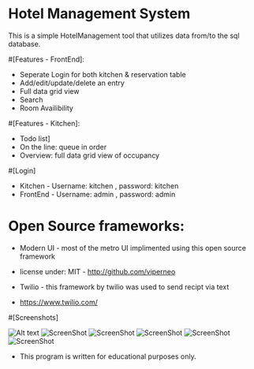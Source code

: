 Hotel Management System
===================

This is a simple HotelManagement tool that utilizes data from/to the sql database.

#[Features - FrontEnd]: 
* Seperate Login for both kitchen & reservation table
* Add/edit/update/delete an entry
* Full data grid view
* Search
* Room Availibility

#[Features - Kitchen]:
* Todo list]
* On the line: queue in order
* Overview: full data grid view of occupancy

 

#[Login]
* Kitchen - Username: kitchen , password: kitchen
* FrontEnd - Username: admin , password: admin
 
# Open Source frameworks:
* Modern UI - most of the metro UI implimented using this open source framework
* license under: MIT - http://github.com/viperneo

* Twilio - this framework by twilio was used to send recipt via text 
* https://www.twilio.com/
 

#[Screenshots]

![Alt text](https://raw.githubusercontent.com/nazimamin/HotelManagement/master/HotelManagement/assets/login.PNG "Login window")
![ScreenShot](https://raw.githubusercontent.com/nazimamin/HotelManagement/master/HotelManagement/assets/payment.PNG "Payment window")
![ScreenShot](https://raw.githubusercontent.com/nazimamin/HotelManagement/master/HotelManagement/assets/food.PNG "Food selection window")
![ScreenShot](https://raw.githubusercontent.com/nazimamin/HotelManagement/master/HotelManagement/assets/front.PNG "Front reservation window")
![ScreenShot](https://raw.githubusercontent.com/nazimamin/HotelManagement/master/HotelManagement/assets/roomservice.PNG "Room service window")
![ScreenShot](https://raw.githubusercontent.com/nazimamin/HotelManagement/master/HotelManagement/assets/toast.PNG "Toast confirmation")



* This program is written for educational purposes only. 

